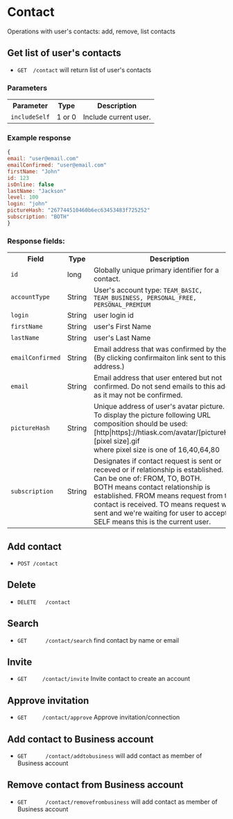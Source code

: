 Contact
========

Operations with user's contacts: add, remove, list contacts


Get list of user's contacts
------------

* `GET 	/contact` will return list of user's contacts

### Parameters
<table>
    <tr>
        <th>Parameter</th>
        <th>Type</th>
        <th>Description</th>
    </tr>
    <tr>
        <td><code>includeSelf</code></td>
        <td>1 or 0</td>
        <td>Include current user.</td>
    </tr>
</table>

### Example response

```js
{
email: "user@email.com"
emailConfirmed: "user@email.com"
firstName: "John"
id: 123
isOnline: false
lastName: "Jackson"
level: 100
login: "john"
pictureHash: "267744510460b6ec63453483f725252"
subscription: "BOTH"
}
```

### Response fields:

<table>
    <tr>
        <th>Field</th>
        <th>Type</th>
        <th>Description</th>
    </tr>
    <tr>
        <td><code>id</code></td>
        <td>long</td>
        <td>Globally unique primary identifier for a contact.</td>
    </tr>
    <tr>
        <td><code>accountType</code></td>
        <td>String</td>
        <td>User's account type: <code>TEAM_BASIC, TEAM_BUSINESS, PERSONAL_FREE, PERSONAL_PREMIUM</code></td>
    </tr> 
    <tr>
        <td><code>login</code></td>
        <td>String</td>
        <td>user login id</td>
    </tr>
    <tr>
        <td><code>firstName</code></td>
        <td>String</td>
        <td>user's First Name</td>
    </tr>
    <tr>
        <td><code>lastName</code></td>
        <td>String</td>
        <td>user's Last Name</td>
    </tr>
    <tr>
        <td><code>emailConfirmed</code></td>
        <td>String</td>
        <td>Email address that was confirmed by the user. (By clicking confirmaiton link sent to this email address.)</td>
    </tr>
    <tr>
        <td><code>email</code></td>
        <td>String</td>
        <td>Email address that user entered but not confirmed. Do not send emails to this address as it may not be confirmed.</td>
    </tr>
    <tr>
        <td><code>pictureHash</code></td>
        <td>String</td>
        <td>Unique address of user's avatar picture. <br/>To display the picture following URL composition should be used:<br/>
        [http|https]://htiask.com/avatar/[pictureHash].[pixel size].gif
        <br/>where pixel size is one of 16,40,64,80
</td>
    </tr>
    <tr>
        <td><code>subscription</code></td>
        <td>String</td>
        <td>Designates if contact request is sent or receved or if relationship is established.<br/>
      Can be one of: FROM, TO, BOTH.<br/>BOTH means contact relationship is established.
FROM means request from this contact is received. TO means request was sent and we're waiting for user to accept.
SELF means this is the current user.
</td>
    </tr>
</table>



Add contact
------------

* `POST	/contact`


Delete
------------

* `DELETE	/contact` 


Search
------------

* `GET		/contact/search` find contact by name or email


Invite
------------

* `GET     /contact/invite` Invite contact to create an account


Approve invitation
------------

* `GET     /contact/approve` Approve invitation/connection



Add contact to Business account
------------

* `GET		/contact/addtobusiness` will add contact as member of Business account


Remove contact from Business account
------------

* `GET		/contact/removefrombusiness` will add contact as member of Business account
